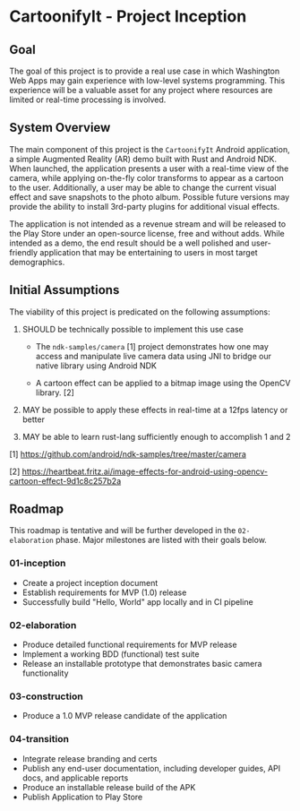 # CartoonifyIt - Project Inception

## Goal

The goal of this project is to provide a real use case in which Washington Web Apps may gain
experience with low-level systems programming. This experience will be a valuable asset for
any project where resources are limited or real-time processing is involved.

## System Overview

The main component of this project is the `CartoonifyIt` Android application, a simple
Augmented Reality (AR) demo built with Rust and Android NDK. When launched, the application
presents a user with a real-time view of the camera, while applying on-the-fly color transforms
to appear as a cartoon to the user. Additionally, a user may be able to change the current visual
effect and save snapshots to the photo album. Possible future versions may provide the ability
to install 3rd-party plugins for additional visual effects.

The application is not intended as a revenue stream and will be released to the Play Store
under an open-source license, free and without adds. While intended as a demo, the end result
should be a well polished and user-friendly application that may be entertaining to users in most
target demographics.


## Initial Assumptions

The viability of this project is predicated on the following assumptions:

1. SHOULD be technically possible to implement this use case

    - The `ndk-samples/camera` [1] project demonstrates how one may access and manipulate live camera data using JNI to bridge our native library using Android NDK
    
    - A cartoon effect can be applied to a bitmap image using the OpenCV library. [2]

2. MAY be possible to apply these effects in real-time at a 12fps latency or better

3. MAY be able to learn rust-lang sufficiently enough to accomplish 1 and 2
    

[1] https://github.com/android/ndk-samples/tree/master/camera

[2] https://heartbeat.fritz.ai/image-effects-for-android-using-opencv-cartoon-effect-9d1c8c257b2a

## Roadmap

This roadmap is tentative and will be further developed in the `02-elaboration` phase. Major milestones are listed with their goals below.

### 01-inception

- Create a project inception document
- Establish requirements for MVP (1.0) release
- Successfully build "Hello, World" app locally and in CI pipeline

### 02-elaboration

- Produce detailed functional requirements for MVP release
- Implement a working BDD (functional) test suite
- Release an installable prototype that demonstrates basic camera functionality

### 03-construction

- Produce a 1.0 MVP release candidate of the application

### 04-transition

- Integrate release branding and certs
- Publish any end-user documentation, including developer guides, API docs, and applicable reports
- Produce an installable release build of the APK
- Publish Application to Play Store